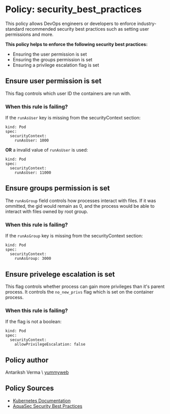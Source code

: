 # Policy: security_best_practices
This policy allows DevOps engineers or developers to enforce industry-standard recommended security
best practices such as setting user permissions and more.

__This policy helps to enforce the following security best practices:__
* Ensuring the user permission is set
* Ensuring the groups permission is set
* Ensuring a privilege escalation flag is set

## Ensure user permission is set
This flag controls which user ID the containers are run with. 

### When this rule is failing?
If the `runAsUser` key is missing from the securityContext section:  
```
kind: Pod
spec:
  securityContext:
    runAsUser: 1000
```

__OR__ a invalid value of `runAsUser` is used:
```
kind: Pod
spec:
  securityContext:
    runAsUser: 11000
```

## Ensure groups permission is set
The `runAsGroup` field controls how processes interact with files. If it was ommitted,
the gid would remain as 0, and the process would be able to interact with files owned
by root group.

### When this rule is failing?
If the `runAsGroup` key is missing from the securityContext section:  
```
kind: Pod
spec:
  securityContext:
    runAsGroup: 3000
```

## Ensure privelege escalation is set
This flag controls whether process can gain more privileges than it's parent process.
It controls the `no_new_privs` flag which is set on the container process.

### When this rule is failing?
If the flag is not a boolean: 
```
kind: Pod
spec:
  securityContext:
    allowPrivilegeEscalation: false
```

## Policy author
Antariksh Verma \\ [yummyweb](https://github.com/yummyweb)

## Policy Sources
- [Kubernetes Documentation](https://kubernetes.io/docs/tasks/configure-pod-container/security-context/)
- [AquaSec Security Best Practices](https://www.aquasec.com/cloud-native-academy/kubernetes-in-production/kubernetes-security-best-practices-10-steps-to-securing-k8s/)
